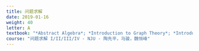 ```yaml
---
title: 问题求解
date: 2019-01-16
weight: 40
letter: A
textbook: "*Abstract Algebra*; *Introduction to Graph Theory*; *Introduction to Algorithm*; *Discrete Mathematics for Computer Science*"
course: "问题求解 I/II/III/IV - NJU - 陶先平，马骏，魏恒峰"
---
```

